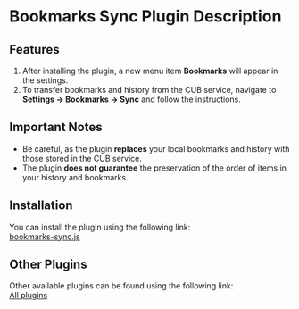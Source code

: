 ﻿# Bookmarks Sync Plugin Description

## Features
1. After installing the plugin, a new menu item **Bookmarks** will appear in the settings.
2. To transfer bookmarks and history from the CUB service, navigate to **Settings -> Bookmarks -> Sync** and follow the instructions.

## Important Notes
- Be careful, as the plugin **replaces** your local bookmarks and history with those stored in the CUB service.  
- The plugin **does not guarantee** the preservation of the order of items in your history and bookmarks.

## Installation  
You can install the plugin using the following link:  
[bookmarks-sync.js](https://levende.github.io/lampa-plugins/bookmarks-sync.js)

## Other Plugins
Other available plugins can be found using the following link:  
[All plugins](https://levende.github.io/lampa-plugins)
